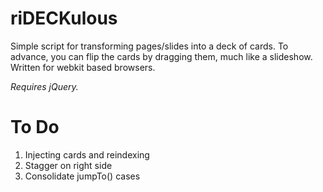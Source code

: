 # riDECKulous

Simple script for transforming pages/slides into a deck of cards.  To advance, you can flip the cards by dragging them, much like a slideshow.  Written for webkit based browsers.

*Requires jQuery.*


To Do
=====

1.  Injecting cards and reindexing
2.  Stagger on right side
3.  Consolidate jumpTo() cases